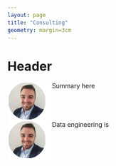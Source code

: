 ```yaml
---
layout: page
title: "Consulting"
geometry: margin=3cm
---
```



# Header
<img src="/images/RL-photo.png" align="left" width="100px"/> 

Summary here
<br> 

<br clear="left"/>



<img src="/images/RL-photo.png" align="left" width="100px"/> 
Data engineering is 
<br clear="left"/>


